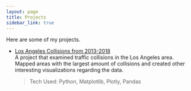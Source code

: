 ```yaml
---
layout: page
title: Projects
sidebar_link: true
---
```


Here are some of my projects.

- [Los Angeles Collisions from 2013-2018](https://thomasdoan.github.io/exports/Collisions.html)  
    A project that examined traffic collisions in the Los Angeles area. Mapped areas with the largest amount of collisions and created other interesting visualizations regarding the data. 
    > Tech Used: Python, Matplotlib, Plotly, Pandas

